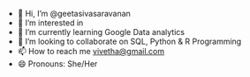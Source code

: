 - 👋 Hi, I’m @geetasivasaravanan
- 👀 I’m interested in 
- 🌱 I’m currently learning Google Data analytics
- 💞️ I’m looking to collaborate on SQL, Python & R Programming
- 📫 How to reach me vivetha@gmail.com
- 😄 Pronouns: She/Her
<!---
geetasivasaravanan/geetasivasaravanan is a ✨ special ✨ repository because its `README.md` (this file) appears on your GitHub profile.
You can click the Preview link to take a look at your changes.
--->
